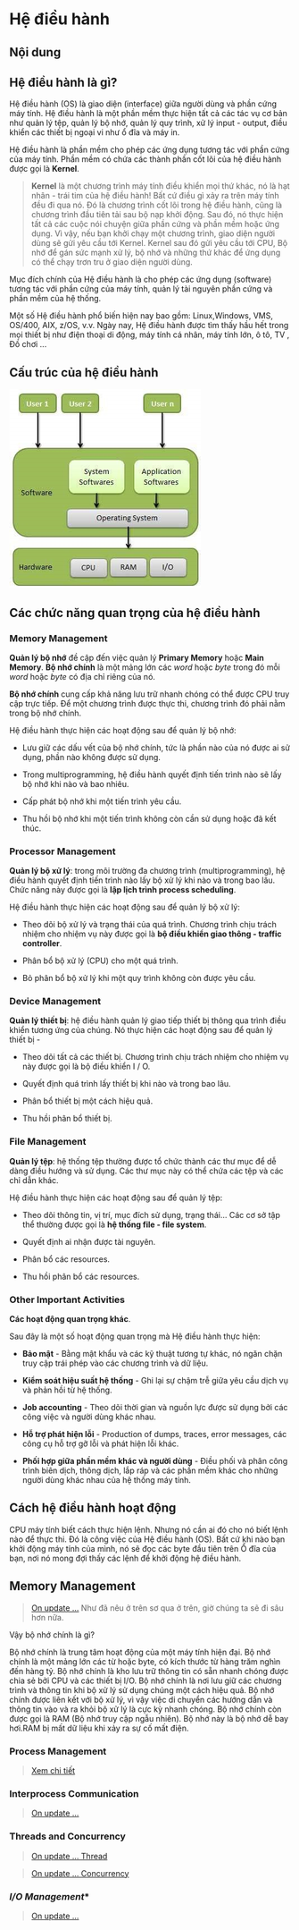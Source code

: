 # **Hệ điều hành**

## **Nội dung**

## **Hệ điều hành là gì?**

Hệ điều hành (OS) là giao diện (interface) giữa người dùng và phần cứng máy tính. Hệ điều hành là một phần mềm thực hiện tất cả các tác vụ cơ bản như quản lý tệp, quản lý bộ nhớ, quản lý quy trình, xử lý input - output, điều khiển các thiết bị ngoại vi như ổ đĩa và máy in.

Hệ điều hành là phần mềm cho phép các ứng dụng tương tác với phần cứng của máy tính. Phần mềm có chứa các thành phần cốt lõi của hệ điều hành được gọi là **Kernel**.

> **Kernel** là một chương trình máy tính điều khiển mọi thứ khác, nó là hạt nhân - trái tim của hệ điều hành! Bất cứ điều gì xảy ra trên máy tính đều đi qua nó. Đó là chương trình cốt lõi trong hệ điều hành, cũng là chương trình đầu tiên tải sau bộ nạp khởi động. Sau đó, nó thực hiện tất cả các cuộc nói chuyện giữa phần cứng và phần mềm hoặc ứng dụng. Vì vậy, nếu bạn khởi chạy một chương trình, giao diện người dùng sẽ gửi yêu cầu tới Kernel. Kernel sau đó gửi yêu cầu tới CPU, Bộ nhớ để gán sức mạnh xử lý, bộ nhớ và những thứ khác để ứng dụng có thể chạy trơn tru ở giao diện người dùng.

Mục đích chính của Hệ điều hành là cho phép các ứng dụng (software) tương tác với phần cứng của máy tính, quản lý tài nguyên phần cứng và phần mềm của hệ thống.

Một số Hệ điều hành phổ biến hiện nay bao gồm: Linux,Windows, VMS, OS/400, AIX, z/OS, v.v. Ngày nay, Hệ điều hành được tìm thấy hầu hết trong mọi thiết bị như điện thoại di động, máy tính cá nhân, máy tính lớn, ô tô, TV , Đồ chơi ...

## **Cấu trúc của hệ điều hành**
![Cấu trúc hdh](img/conceptual_view.jpg)

## **Các chức năng quan trọng của hệ điều hành**

### **Memory Management**

**Quản lý bộ nhớ** đề cập đến việc quản lý **Primary Memory** hoặc **Main Memory**. **Bộ nhớ chính** là một mảng lớn các *word* hoặc *byte* trong đó mỗi *word* hoặc *byte* có địa chỉ riêng của nó.

**Bộ nhớ chính** cung cấp khả năng lưu trữ nhanh chóng có thể được CPU truy cập trực tiếp. Để một chương trình được thực thi, chương trình đó phải nằm trong bộ nhớ chính. 

Hệ điều hành thực hiện các hoạt động sau để quản lý bộ nhớ:

- Lưu giữ các dấu vết của bộ nhớ chính, tức là phần nào của nó được ai sử dụng, phần nào không được sử dụng.

- Trong multiprogramming, hệ điều hành quyết định tiến trình nào sẽ lấy bộ nhớ khi nào và bao nhiêu.

- Cấp phát bộ nhớ khi một tiến trình yêu cầu.

- Thu hồi bộ nhớ khi một tiến trình không còn cần sử dụng hoặc đã kết thúc.


### **Processor Management**

**Quản lý bộ xử lý**: trong môi trường đa chương trình (multiprogramming), hệ điều hành quyết định tiến trình nào lấy bộ xử lý khi nào và trong bao lâu. Chức năng này được gọi là **lập lịch trình process scheduling**. 

Hệ điều hành thực hiện các hoạt động sau để quản lý bộ xử lý:

- Theo dõi bộ xử lý và trạng thái của quá trình. Chương trình chịu trách nhiệm cho nhiệm vụ này được gọi là **bộ điều khiển giao thông - traffic controller**.

- Phân bổ bộ xử lý (CPU) cho một quá trình.

- Bỏ phân bổ bộ xử lý khi một quy trình không còn được yêu cầu.

### **Device Management**

**Quản lý thiết bị**: hệ điều hành quản lý giao tiếp thiết bị thông qua trình điều khiển tương ứng của chúng. Nó thực hiện các hoạt động sau để quản lý thiết bị -

- Theo dõi tất cả các thiết bị. Chương trình chịu trách nhiệm cho nhiệm vụ này được gọi là bộ điều khiển I / O.

- Quyết định quá trình lấy thiết bị khi nào và trong bao lâu.

- Phân bổ thiết bị một cách hiệu quả.

- Thu hồi phân bổ thiết bị.

### **File Management**

**Quản lý tệp**: hệ thống tệp thường được tổ chức thành các thư mục để dễ dàng điều hướng và sử dụng. Các thư mục này có thể chứa các tệp và các chỉ dẫn khác.

Hệ điều hành thực hiện các hoạt động sau để quản lý tệp:

- Theo dõi thông tin, vị trí, mục đích sử dụng, trạng thái... Các cơ sở tập thể thường được gọi là **hệ thống file - file system**.

- Quyết định ai nhận được tài nguyên.

- Phân bổ các resources.

- Thu hồi phân bổ các resources.

### **Other Important Activities**

**Các hoạt động quan trọng khác**.

Sau đây là một số hoạt động quan trọng mà Hệ điều hành thực hiện:

- **Bảo mật** - Bằng mật khẩu và các kỹ thuật tương tự khác, nó ngăn chặn truy cập trái phép vào các chương trình và dữ liệu.

- **Kiểm soát hiệu suất hệ thống** - Ghi lại sự chậm trễ giữa yêu cầu dịch vụ và phản hồi từ hệ thống.

- **Job accounting** - Theo dõi thời gian và nguồn lực được sử dụng bởi các công việc và người dùng khác nhau.

- **Hỗ trợ phát hiện lỗi** - Production of dumps, traces, error messages, các công cụ hỗ trợ gỡ lỗi và phát hiện lỗi khác.

- **Phối hợp giữa phần mềm khác và người dùng** - Điều phối và phân công trình biên dịch, thông dịch, lắp ráp và các phần mềm khác cho những người dùng khác nhau của hệ thống máy tính.

## **Cách hệ điều hành hoạt động**

CPU máy tính biết cách thực hiện lệnh. Nhưng nó cần ai đó cho nó biết lệnh nào để thực thi. Đó là công việc của Hệ điều hành (OS). Bất cứ khi nào bạn khởi động máy tính của mình, nó sẽ đọc các byte đầu tiên trên Ổ đĩa của bạn, nơi nó mong đợi thấy các lệnh để khởi động hệ điều hành.

## **Memory Management**

> [On update ...](https://www.geeksforgeeks.org/memory-management-in-operating-system/)
Như đã nêu ở trên sơ qua ở trên, giờ chúng ta sẽ đi sâu hơn nữa.

Vậy bộ nhớ chính là gì?

Bộ nhớ chính là trung tâm hoạt động của một máy tính hiện đại. Bộ nhớ chính là một mảng lớn các từ hoặc byte, có kích thước từ hàng trăm nghìn đến hàng tỷ. Bộ nhớ chính là kho lưu trữ thông tin có sẵn nhanh chóng được chia sẻ bởi CPU và các thiết bị I/O. Bộ nhớ chính là nơi lưu giữ các chương trình và thông tin khi bộ xử lý sử dụng chúng một cách hiệu quả. Bộ nhớ chính được liên kết với bộ xử lý, vì vậy việc di chuyển các hướng dẫn và thông tin vào và ra khỏi bộ xử lý là cực kỳ nhanh chóng. Bộ nhớ chính còn được gọi là RAM (Bộ nhớ truy cập ngẫu nhiên). Bộ nhớ này là bộ nhớ dễ bay hơi.RAM bị mất dữ liệu khi xảy ra sự cố mất điện.

### **Process Management**

> [Xem chi tiết](ProcessManagement.md)

### **Interprocess Communication**

> [On update ...](https://www.geeksforgeeks.org/inter-process-communication-ipc/)

### **Threads and Concurrency**

> [On update ... Thread](https://www.backblaze.com/blog/whats-the-diff-programs-processes-and-threads/)

> [On update ... Concurrency](https://www.javatpoint.com/concurrency-in-operating-system)

### *I/O Management**

> [On update ...](https://www.tutorialspoint.com/operating_system/os_io_hardware.htm)

